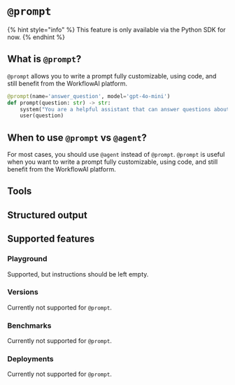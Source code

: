 # `@prompt`

{% hint style="info" %}
This feature is only available via the Python SDK for now.
{% endhint %}

## What is `@prompt`?

`@prompt` allows you to write a prompt fully customizable, using code, and still benefit from the WorkflowAI platform.

```python
@prompt(name='answer_question', model='gpt-4o-mini')
def prompt(question: str) -> str:
    system("You are a helpful assistant that can answer questions about the world.")
    user(question)
```

## When to use `@prompt` vs `@agent`?

For most cases, you should use `@agent` instead of `@prompt`. `@prompt` is useful when you want to write a prompt fully customizable, using code, and still benefit from the WorkflowAI platform.

## Tools

## Structured output

## Supported features

### Playground
Supported, but instructions should be left empty.

### Versions
Currently not supported for `@prompt`.



### Benchmarks
Currently not supported for `@prompt`.

### Deployments
Currently not supported for `@prompt`.
